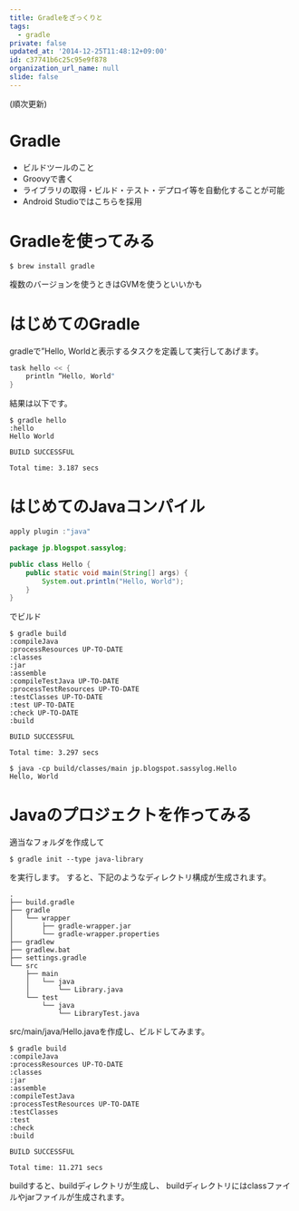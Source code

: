 ```yaml
---
title: Gradleをざっくりと
tags:
  - gradle
private: false
updated_at: '2014-12-25T11:48:12+09:00'
id: c37741b6c25c95e9f878
organization_url_name: null
slide: false
---
```


(順次更新)

# Gradle
* ビルドツールのこと
* Groovyで書く
* ライブラリの取得・ビルド・テスト・デプロイ等を自動化することが可能
* Android Studioではこちらを採用

# Gradleを使ってみる

```shell-session:
$ brew install gradle
```

複数のバージョンを使うときはGVMを使うといいかも

# はじめてのGradle

gradleで”Hello, Worldと表示するタスクを定義して実行してあげます。

```:build.gradle
task hello << {
    println “Hello, World"
}
```

結果は以下です。


```shell-session:
$ gradle hello
:hello
Hello World

BUILD SUCCESSFUL

Total time: 3.187 secs
```

# はじめてのJavaコンパイル

```gradle:buiuld.gradle
apply plugin :"java"
```

```java:src/main/java/Hello.java
package jp.blogspot.sassylog;

public class Hello {
    public static void main(String[] args) {
        System.out.println("Hello, World");
    }
}
```

でビルド

```shell-session:
$ gradle build
:compileJava
:processResources UP-TO-DATE
:classes
:jar
:assemble
:compileTestJava UP-TO-DATE
:processTestResources UP-TO-DATE
:testClasses UP-TO-DATE
:test UP-TO-DATE
:check UP-TO-DATE
:build

BUILD SUCCESSFUL

Total time: 3.297 secs

$ java -cp build/classes/main jp.blogspot.sassylog.Hello
Hello, World

```

# Javaのプロジェクトを作ってみる

適当なフォルダを作成して


```shell-session:
$ gradle init --type java-library
``` 

を実行します。
すると、下記のようなディレクトリ構成が生成されます。


```
.
├── build.gradle
├── gradle
│   └── wrapper
│       ├── gradle-wrapper.jar
│       └── gradle-wrapper.properties
├── gradlew
├── gradlew.bat
├── settings.gradle
└── src
    ├── main
    │   └── java
    │       └── Library.java
    └── test
        └── java
            └── LibraryTest.java
```

src/main/java/Hello.javaを作成し、ビルドしてみます。


```shell-session:
$ gradle build
:compileJava
:processResources UP-TO-DATE
:classes
:jar
:assemble
:compileTestJava
:processTestResources UP-TO-DATE
:testClasses
:test
:check
:build

BUILD SUCCESSFUL

Total time: 11.271 secs
```

buildすると、buildディレクトリが生成し、
buildディレクトリにはclassファイルやjarファイルが生成されます。
